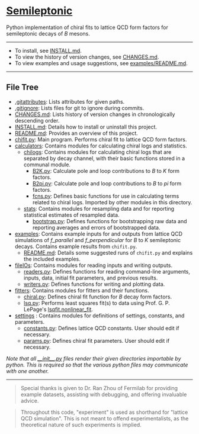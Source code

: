 <!---
  Created by Zechariah Gelzer (University of Iowa) on 2015-03-30.
  Copyright (C) 2015 Zechariah Gelzer.
 
  This program is free software: you can redistribute it and/or modify it under
  the terms of the GNU General Public License as published by the Free Software
  Foundation, either version 3 of the License, or any later version (see
  <http://www.gnu.org/licenses/>).
 
  This program is distributed in the hope that it will be useful, but WITHOUT
  ANY WARRANTY; without even the implied warranty of MERCHANTABILITY or FITNESS
  FOR A PARTICULAR PURPOSE. See the GNU General Public License for more details.
-->

[Semileptonic](https://github.com/zgelzer/semileptonic)
=======================================================

Python implementation of chiral fits to lattice QCD form factors for
semileptonic decays of *B* mesons.

---

+ To install, see [INSTALL.md](INSTALL.md).
+ To view the history of version changes, see [CHANGES.md](CHANGES.md).
+ To view examples and usage suggestions, see
  [examples/README.md](examples/README.md).

---

File Tree
---------

+ [.gitattributes](.gitattributes): Lists attributes for given paths.
+ [.gitignore](.gitignore): Lists files for git to ignore during commits.
+ [CHANGES.md](CHANGES.md): Lists history of version changes in chronologically
  descending order.
+ [INSTALL.md](INSTALL.md): Details how to install or uninstall this project.
+ [README.md](README.md): Provides an overview of this project.
+ [chifit.py](chifit.py): Main program. Performs chiral fit to lattice QCD form
  factors.
+ [calculators](calculators): Contains modules for calculating chiral logs and
  statistics.
  + [chilogs](calculators/chilogs): Contains modules for calculating chiral logs
    that are separated by decay channel, with their basic functions stored in a
    communal module.
    + [B2K.py](calculators/chilogs/B2K.py): Calculate pole and loop
      contributions to *B* to *K* form factors.
    + [B2pi.py](calculators/chilogs/B2pi.py): Calculate pole and loop
      contributions to *B* to *pi* form factors.
    + [fcns.py](calculators/chilogs/fcns.py): Defines basic functions for use in
      calculating terms related to chiral logs. Imported by other modules in
      this directory.
  + [stats](calculators/stats): Contains modules for resampling data and for
    reporting statistical estimates of resampled data.
    + [bootstrap.py](calculators/stats/bootstrap.py): Defines functions for
      bootstrapping raw data and reporting averages and errors of bootstrapped
      data.
+ [examples](examples): Contains example inputs for and outputs from lattice QCD
  simulations of *f_parallel* and *f_perpendicular* for *B* to *K* semileptonic
  decays. Contains example results from `chifit.py`.
  + [README.md](examples/README.md): Details some suggested runs of `chifit.py`
    and explains the included examples.
+ [fileIOs](fileIOs): Contains modules for reading inputs and writing outputs.
  + [readers.py](fileIOs/readers.py): Defines functions for reading command-line
    arguments, inputs, data, initial fit parameters, and previous results.
  + [writers.py](fileIOs/writers.py): Defines functions for writing and plotting
    data.
+ [fitters](fitters): Contains modules for fitters and their functions.
  + [chiral.py](fitters/chiral.py): Defines chiral fit function for *B* decay
    form factors.
  + [lsq.py](fitters/lsq.py): Performs least squares fit(s) to data using Prof.
    G. P. LePage's [lsqfit.nonlinear_fit](https://github.com/gplepage/lsqfit).
+ [settings](settings) : Contains modules for definitions of settings,
  constants, and parameters.
  + [constants.py](settings/constants.py): Defines lattice QCD constants. User
    should edit if necessary.
  + [params.py](settings/params.py): Defines chiral fit parameters. User should
    edit if necessary.

*Note that all [\_\_init\_\_.py](__init__.py) files render their given
directories importable by python. This is required so that the various python
files may communicate with one another.*

---

> Special thanks is given to Dr. Ran Zhou of Fermilab for providing example
> datasets, assisting with debugging, and offering invaluable advice.

> Throughout this code, "experiment" is used as shorthand for
> "lattice QCD simulation". This is not meant to offend experimentalists, as
> the theoretical nature of such experiments is implied.
